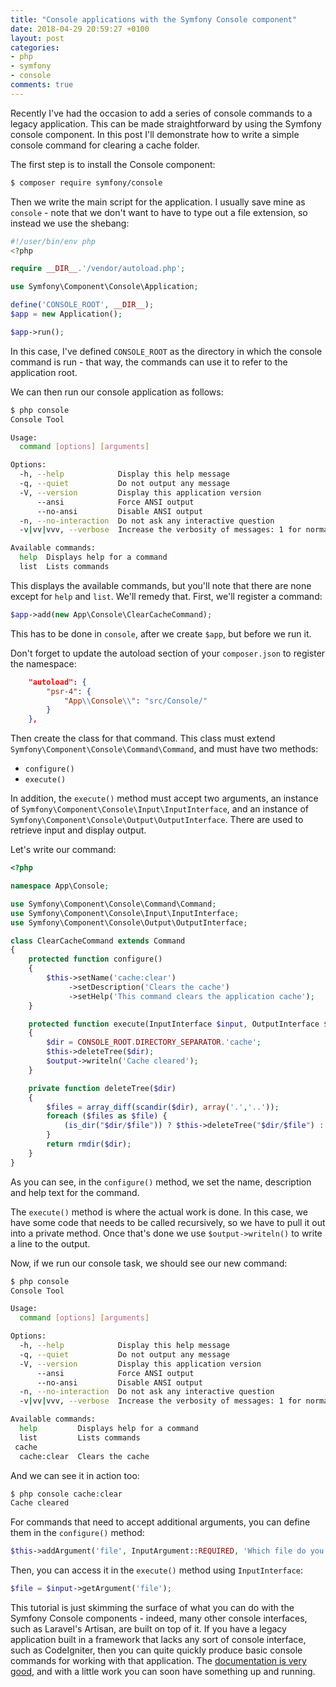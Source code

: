 ```yaml
---
title: "Console applications with the Symfony Console component"
date: 2018-04-29 20:59:27 +0100
layout: post
categories:
- php
- symfony
- console
comments: true
---
```


Recently I've had the occasion to add a series of console commands to a legacy application. This can be made straightforward by using the Symfony console component. In this post I'll demonstrate how to write a simple console command for clearing a cache folder.

The first step is to install the Console component:

```bash
$ composer require symfony/console
```

Then we write the main script for the application. I usually save mine as `console` - note that we don't want to have to type out a file extension, so instead we use the shebang:

```php
#!/user/bin/env php
<?php

require __DIR__.'/vendor/autoload.php';

use Symfony\Component\Console\Application;

define('CONSOLE_ROOT', __DIR__);
$app = new Application();

$app->run();
```

In this case, I've defined `CONSOLE_ROOT` as the directory in which the console command is run - that way, the commands can use it to refer to the application root.

We can then run our console application as follows:

```bash
$ php console
Console Tool

Usage:
  command [options] [arguments]

Options:
  -h, --help            Display this help message
  -q, --quiet           Do not output any message
  -V, --version         Display this application version
      --ansi            Force ANSI output
      --no-ansi         Disable ANSI output
  -n, --no-interaction  Do not ask any interactive question
  -v|vv|vvv, --verbose  Increase the verbosity of messages: 1 for normal output, 2 for more verbose output and 3 for debug

Available commands:
  help  Displays help for a command
  list  Lists commands
```

This displays the available commands, but you'll note that there are none except for `help` and `list`. We'll remedy that. First, we'll register a command:

```php
$app->add(new App\Console\ClearCacheCommand);
```

This has to be done in `console`, after we create `$app`, but before we run it.

Don't forget to update the autoload section of your `composer.json` to register the namespace:

```json
    "autoload": {
        "psr-4": {
            "App\\Console\\": "src/Console/"
        }
    },
```

Then create the class for that command. This class must extend `Symfony\Component\Console\Command\Command`, and must have two methods:

* `configure()`
* `execute()`

In addition, the `execute()` method must accept two arguments, an instance of `Symfony\Component\Console\Input\InputInterface`, and an instance of `Symfony\Component\Console\Output\OutputInterface`. There are used to retrieve input and display output.

Let's write our command:

```php
<?php

namespace App\Console;

use Symfony\Component\Console\Command\Command;
use Symfony\Component\Console\Input\InputInterface;
use Symfony\Component\Console\Output\OutputInterface;

class ClearCacheCommand extends Command
{
    protected function configure()
    {
        $this->setName('cache:clear')
             ->setDescription('Clears the cache')
             ->setHelp('This command clears the application cache');
    }

    protected function execute(InputInterface $input, OutputInterface $output)
    {
        $dir = CONSOLE_ROOT.DIRECTORY_SEPARATOR.'cache';
        $this->deleteTree($dir);
        $output->writeln('Cache cleared');
    } 

    private function deleteTree($dir)
    {
        $files = array_diff(scandir($dir), array('.','..')); 
        foreach ($files as $file) { 
            (is_dir("$dir/$file")) ? $this->deleteTree("$dir/$file") : unlink("$dir/$file"); 
        } 
        return rmdir($dir); 
    }
}
```

As you can see, in the `configure()` method, we set the name, description and help text for the command.

The `execute()` method is where the actual work is done. In this case, we have some code that needs to be called recursively, so we have to pull it out into a private method. Once that's done we use `$output->writeln()` to write a line to the output.

Now, if we run our console task, we should see our new command:

```bash
$ php console
Console Tool

Usage:
  command [options] [arguments]

Options:
  -h, --help            Display this help message
  -q, --quiet           Do not output any message
  -V, --version         Display this application version
      --ansi            Force ANSI output
      --no-ansi         Disable ANSI output
  -n, --no-interaction  Do not ask any interactive question
  -v|vv|vvv, --verbose  Increase the verbosity of messages: 1 for normal output, 2 for more verbose output and 3 for debug

Available commands:
  help         Displays help for a command
  list         Lists commands
 cache
  cache:clear  Clears the cache
```

And we can see it in action too:

```bash
$ php console cache:clear
Cache cleared
```

For commands that need to accept additional arguments, you can define them in the `configure()` method:

```php
$this->addArgument('file', InputArgument::REQUIRED, 'Which file do you want to delete?')
```

Then, you can access it in the `execute()` method using `InputInterface`:

```php
$file = $input->getArgument('file');
```

This tutorial is just skimming the surface of what you can do with the Symfony Console components - indeed, many other console interfaces, such as Laravel's Artisan, are built on top of it. If you have a legacy application built in a framework that lacks any sort of console interface, such as CodeIgniter, then you can quite quickly produce basic console commands for working with that application. The [documentation is very good](https://symfony.com/doc/current/console.html), and with a little work you can soon have something up and running.
